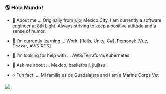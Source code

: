 ### 🌎 Hola Mundo! 
 
- 🦒 About me ...  Originally from 🇲🇽 Mexico City, I am currently a software engineer at 8th Light. Always striving to keep a positive attitude and a sense of humor.
                   
- 🌱 I’m currently learning  ...   Work: [Rails, Unity, C#], Personal: [Vue, Docker, AWS RDS]
- 🤔 I’m looking for help with ... AWS/Terraform/Kubernetes
- 💬 Ask me about ...              Mexico, basketball, jiujitsu  
- ⚡ Fun fact: ...                  Mi familia es de Guadalajara and I am a Marine Corps Vet 

<a href="https://www.linkedin.com/in/cristian-baeza-1229b5126/">
    <img src="https://img.shields.io/badge/linkedin-%230077B5.svg?&style=for-the-badge&logo=linkedin&logoColor=white" />
  </a>
  
  
<!--
**Cristian-Baeza/Cristian-Baeza** is a ✨ _special_ ✨ repository because its `README.md` (this file) appears on your GitHub profile.

-->
